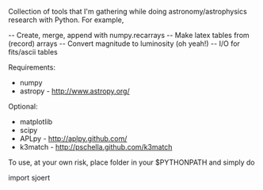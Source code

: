 Collection of tools that I'm gathering while doing astronomy/astrophysics
research with Python. For example,

 -- Create, merge, append with numpy.recarrays 
 -- Make latex tables from (record) arrays
 -- Convert magnitude to luminosity (oh yeah!)
 -- I/O for fits/ascii tables  


Requirements: 

 
 - numpy
 - astropy - http://www.astropy.org/

Optional:
 - matplotlib
 - scipy
 - APLpy  - http://aplpy.github.com/
 - k3match - http://pschella.github.com/k3match

To use, at your own risk, place folder in your $PYTHONPATH and simply do 

import sjoert



